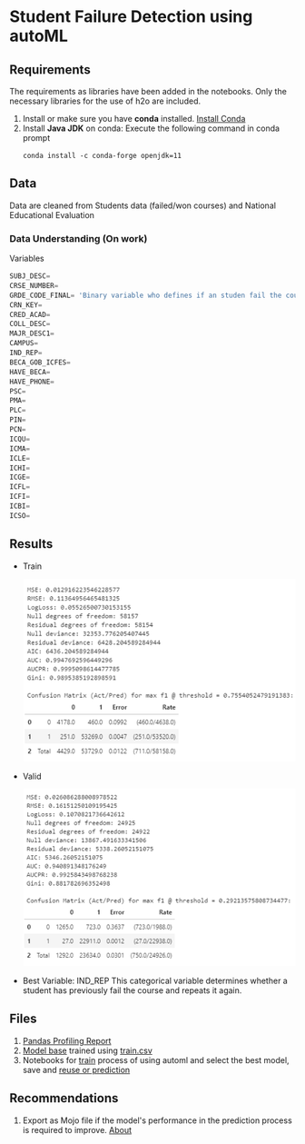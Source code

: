 # Student Failure Detection using autoML

## Requirements
The requirements as libraries have been added in the notebooks.
Only the necessary libraries for the use of h2o are included.

1. Install or make sure you have **conda** installed. [Install Conda](https://docs.anaconda.com/anaconda/install/index.html)
2. Install **Java JDK** on conda: Execute the following command in conda prompt
    ```shell
    conda install -c conda-forge openjdk=11
    ```

## Data
Data are cleaned from Students data (failed/won courses) and National Educational Evaluation

### Data Understanding (On work)
Variables
```python
SUBJ_DESC=
CRSE_NUMBER=
GRDE_CODE_FINAL= 'Binary variable who defines if an studen fail the course (0) or passed (1)'
CRN_KEY=
CRED_ACAD=
COLL_DESC=
MAJR_DESC1=
CAMPUS=
IND_REP=
BECA_GOB_ICFES=
HAVE_BECA=
HAVE_PHONE=
PSC=
PMA=
PLC=
PIN=
PCN=
ICQU=
ICMA=
ICLE=
ICHI=
ICGE=
ICFL=
ICFI=
ICBI=
ICSO=
```

## Results
- Train

    ![](./images/Train.PNG)
- Valid

    ![](./images/Valid.PNG)

- Best Variable: IND_REP
    This categorical variable determines whether a student has previously fail the course and repeats it again.

## Files

1. [Pandas Profiling Report](Report.html)
2. [Model base](StackedEnsemble_BestOfFamily_AutoML_20210628_223625) trained using [train.csv](train.csv)
3. Notebooks for [train](Train.ipynb) process of using automl and select the best model, save and [reuse or prediction](Predict.ipynb)

## Recommendations

1. Export as Mojo file if the model's performance in the prediction process is required to improve. [About](http://docs.h2o.ai/h2o/latest-stable/h2o-docs/productionizing.html)